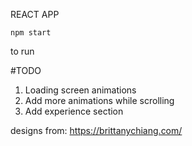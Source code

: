 REACT APP
```
npm start
```
to run

#TODO
1. Loading screen animations
2. Add more animations while scrolling
3. Add experience section

designs from: https://brittanychiang.com/
